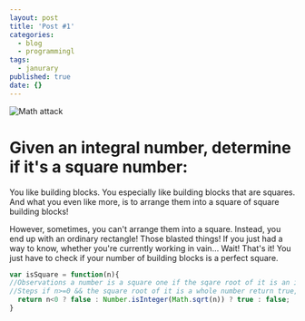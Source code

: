 ```yaml
---
layout: post
title: 'Post #1'
categories:
  - blog
  - programmingl
tags:
  - janurary
published: true
date: {}
---
```

<div class="post-img" markdown="1">

![Math attack](https://amp.businessinsider.com/images/56e83e93dd08955e538b45b5-750-563.jpg)
</div>

# Given an integral number, determine if it's a square number:


You like building blocks. You especially like building blocks that are squares. And what you even like more, is to arrange them into a square of square building blocks!

However, sometimes, you can't arrange them into a square. Instead, you end up with an ordinary rectangle! Those blasted things! If you just had a way to know, whether you're currently working in vain… Wait! That's it! You just have to check if your number of building blocks is a perfect square.

```javascript
var isSquare = function(n){
//Observations a number is a square one if the sqare root of it is an integer.
//Steps if n>=0 && the square root of it is a whole number return true, else false.
  return n<0 ? false : Number.isInteger(Math.sqrt(n)) ? true : false;
}
```
